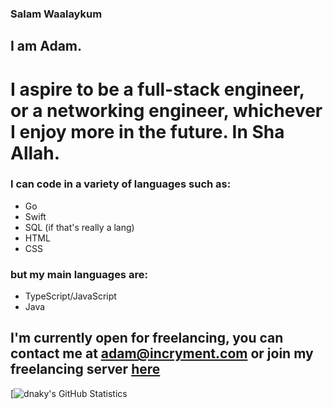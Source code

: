 ### Salam Waalaykum
## I am Adam.
# I aspire to be a full-stack engineer, or a networking engineer, whichever I enjoy more in the future. In Sha Allah.
### I can code in a variety of languages such as:
- Go
- Swift
- SQL (if that's really a lang)
- HTML
- CSS
### but my main languages are: 
- TypeScript/JavaScript
- Java

## I'm currently open for freelancing, you can contact me at **adam@incryment.com** or join my freelancing server [here](https://incryment.com/discord)

[![dnaky's GitHub Statistics](https://github-readme-stats.vercel.app/api?username=dnaky)

